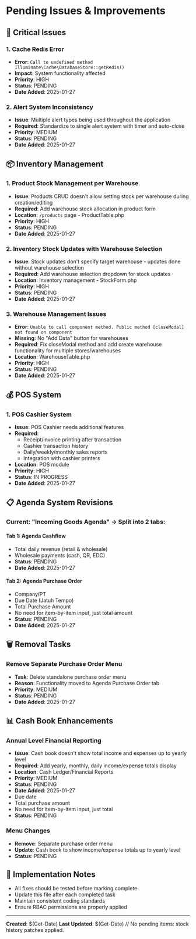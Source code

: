 # Pending Issues & Improvements

## 🔴 Critical Issues

### 1. Cache Redis Error
- **Error**: `Call to undefined method Illuminate\Cache\DatabaseStore::getRedis()`
- **Impact**: System functionality affected
- **Priority**: HIGH
- **Status**: PENDING
- **Date Added**: 2025-01-27

### 2. Alert System Inconsistency
- **Issue**: Multiple alert types being used throughout the application
- **Required**: Standardize to single alert system with timer and auto-close
- **Priority**: MEDIUM
- **Status**: PENDING
- **Date Added**: 2025-01-27

## 📦 Inventory Management

### 1. Product Stock Management per Warehouse
- **Issue**: Products CRUD doesn't allow setting stock per warehouse during creation/editing
- **Required**: Add warehouse stock allocation in product form
- **Location**: `/products` page - ProductTable.php
- **Priority**: HIGH
- **Status**: PENDING
- **Date Added**: 2025-01-27

### 2. Inventory Stock Updates with Warehouse Selection
- **Issue**: Stock updates don't specify target warehouse - updates done without warehouse selection
- **Required**: Add warehouse selection dropdown for stock updates
- **Location**: Inventory management - StockForm.php
- **Priority**: HIGH
- **Status**: PENDING
- **Date Added**: 2025-01-27

### 3. Warehouse Management Issues
- **Error**: `Unable to call component method. Public method [closeModal] not found on component`
- **Missing**: No "Add Data" button for warehouses
- **Required**: Fix closeModal method and add create warehouse functionality for multiple stores/warehouses
- **Location**: WarehouseTable.php
- **Priority**: HIGH
- **Status**: PENDING
- **Date Added**: 2025-01-27

## 💰 POS System

### 1. POS Cashier System
- **Issue**: POS Cashier needs additional features
- **Required**: 
  - Receipt/invoice printing after transaction
  - Cashier transaction history
  - Daily/weekly/monthly sales reports
  - Integration with cashier printers
- **Location**: POS module
- **Priority**: HIGH
- **Status**: IN PROGRESS
- **Date Added**: 2025-01-27

## 📋 Agenda System Revisions

### Current: "Incoming Goods Agenda" → Split into 2 tabs:

#### Tab 1: Agenda Cashflow
- Total daily revenue (retail & wholesale)
- Wholesale payments (cash, QR, EDC)
- **Status**: PENDING
- **Date Added**: 2025-01-27

#### Tab 2: Agenda Purchase Order
- Company/PT
- Due Date (Jatuh Tempo)
- Total Purchase Amount
- No need for item-by-item input, just total amount
- **Status**: PENDING
- **Date Added**: 2025-01-27

## 🗑️ Removal Tasks

### Remove Separate Purchase Order Menu
- **Task**: Delete standalone purchase order menu
- **Reason**: Functionality moved to Agenda Purchase Order tab
- **Priority**: MEDIUM
- **Status**: PENDING
- **Date Added**: 2025-01-27

## 📊 Cash Book Enhancements

### Annual Level Financial Reporting
- **Issue**: Cash book doesn't show total income and expenses up to yearly level
- **Required**: Add yearly, monthly, daily income/expense totals display
- **Location**: Cash Ledger/Financial Reports
- **Priority**: MEDIUM
- **Status**: PENDING
- **Date Added**: 2025-01-27
- Due date
- Total purchase amount
- No need for item-by-item input, just total
- **Status**: PENDING

### Menu Changes
- **Remove**: Separate purchase order menu
- **Update**: Cash book to show income/expense totals up to yearly level
- **Status**: PENDING

## 📝 Implementation Notes
- All fixes should be tested before marking complete
- Update this file after each completed task
- Maintain consistent coding standards
- Ensure RBAC permissions are properly applied

---
**Created**: $(Get-Date)
**Last Updated**: $(Get-Date)
// No pending items: stock history patches applied.
